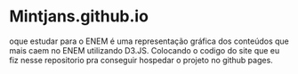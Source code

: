 # Mintjans.github.io
oque estudar para o ENEM é uma representação gráfica dos conteúdos que mais caem no ENEM utilizando D3.JS. Colocando o codigo do site que eu fiz nesse repositorio pra conseguir hospedar o projeto no github pages.
